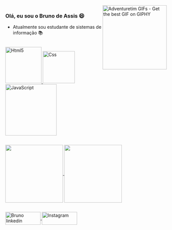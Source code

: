 <img align="right" src="https://media2.giphy.com/media/v9SiXoqnirrPD422uI/200w.gif?cid=82a1493bh5kh2z20hho0o9vepq96b64hah1miisquv5tcmc8&rid=200w.gif&ct=g" alt="Adventuretim GIFs - Get the best GIF on GIPHY" data-noaft="1" style="width: 200px; height: 200px; margin: 0px;">

### Olá, eu sou o Bruno de Assis :smile:
- Atualmente sou estudante de sistemas de informação :books:
  
 ##
 
<div>
  <a href="https://dev.to/envoy_/150-badges-for-github-pnk" target="_blank">
  <img src="https://img.shields.io/badge/HTML5-E34F26?style=for-the-badge&logo=html5&logoColor=white" alt="Html5" width="113" heigth"90" style="max-with: 100%";></img>
  </a>

  <a href="https://dev.to/envoy_/150-badges-for-github-pnk" target="_blank">
  <img src="https://img.shields.io/badge/CSS3-1572B6?style=for-the-badge&logo=css3&logoColor=white" alt="Css" width="100" heigth"80" style="max-with: 100%";></img>
  </a>

  <a href="https://dev.to/envoy_/150-badges-for-github-pnk" target="_blank">
  <img src="https://img.shields.io/badge/JavaScript-F7DF1E?style=for-the-badge&logo=javascript&logoColor=black" alt="JavaScript" width="160" heigth"150" style="max-with: 100%";></img>
</a>
</div>

  ##

<div>
   <a href="https://github.com/Bruno-Dassis">
    <img align="center" height="180em" src="https://github-readme-stats.vercel.app/api?username=Bruno-Dassis&show_icons=true&theme=graywhite&include_all_commits=true&count_private=true"/>
    <img align="center" height="180em" src="https://github-readme-stats.vercel.app/api/top-langs/?username=Bruno-Dassis&layout=compact&theme=graywhite"/>
</div>
   
  ##

<div>
  <a href="https://www.linkedin.com/in/bruno-de-assis-pereira-7a411219a/" target="_blank">
    <img align="center" alt="Bruno linkedin" height="40" width="110" src="https://img.shields.io/badge/LinkedIn-0077B5?style=for-the-badge&logo=linkedin&logoColor=white" style="max-with: 90%";> 
  </a>
  <a href="https://www.instagram.com/_d_assis/" target="_blank">
    <img align="center" alt="Instagram" height="40" width="110" src="https://img.shields.io/badge/Instagram-E4405F?style=for-the-badge&logo=instagram&logoColor=white"        style="max-with: 90%";> 
  </a>
 </div>
